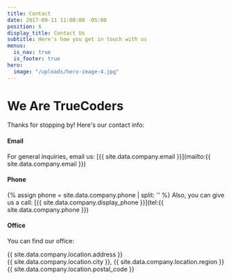 ```yaml
---
title: Contact
date: 2017-09-11 11:00:00 -05:00
position: 6
display_title: Contact Us
subtitle: Here's how you get in touch with us
menus:
  is_nav: true
  is_footer: true
hero:
  image: "/uploads/hero-image-4.jpg"
---
```


# We Are TrueCoders

Thanks for stopping by! Here's our contact info:

#### Email

For general inquiries, email us: [{{ site.data.company.email }}](mailto:{{ site.data.company.email }})

#### Phone

{% assign phone = site.data.company.phone | split: '' %}
Also, you can give us a call: [{{ site.data.company.display_phone }}](tel:{{ site.data.company.phone }})

#### Office

You can find our office:

{{ site.data.company.location.address }}<br/>
{{ site.data.company.location.city }}, {{ site.data.company.location.region }} {{ site.data.company.location.postal_code }}
